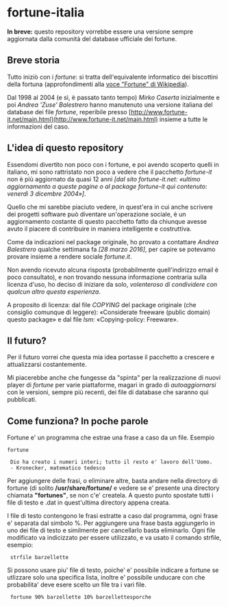 # fortune-italia 
**In breve:** questo repository vorrebbe essere una versione sempre aggiornata dalla comunità del database ufficiale dei fortune.

## Breve storia

Tutto iniziò con i *fortune*: si tratta dell'equivalente informatico dei biscottini della fortuna (approfondimenti alla [voce "Fortune" di Wikipedia](https://en.wikipedia.org/wiki/Fortune_%28Unix%29#Purpose)).

Dal 1998 al 2004 (e sì, è passato tanto tempo) *Mirko Caserta* inizialmente e poi *Andrea 'Zuse' Balestrero* hanno manutenuto una versione italiana del database dei file *fortune*, reperibile presso [http://www.fortune-it.net/main.html](http://www.fortune-it.net/main.html) insieme a tutte le informazioni del caso.

## L'idea di questo repository
Essendomi divertito non poco con i fortune, e poi avendo scoperto quelli in italiano, mi sono rattristato non poco a vedere che il pacchetto *fortune-it* non è più aggiornato da quasi 12 anni *[dal sito fortune-it.net: «ultimo aggiornamento a queste pagine o al package fortune-it qui contenuto: venerdì 3 dicembre 2004»]*.

Quello che mi sarebbe piaciuto vedere, in quest'era in cui anche scrivere dei progetti software può diventare un'operazione sociale, è un aggiornamento costante di questo pacchetto fatto da chiunque avesse avuto il piacere di contribuire in maniera intelligente e costruttiva.

Come da indicazioni nel package originale, ho provato a contattare *Andrea Balestrero* qualche settimana fa *[28 marzo 2016]*, per capire se potevamo provare insieme a rendere sociale *fortune.it*.

Non avendo ricevuto alcuna risposta (probabilmente quell'indirizzo email è poco consultato), e non trovando nessuna informazione contraria sulla licenza d'uso, ho deciso di iniziare da solo, _volenteroso di condividere con qualcun altro questa esperienza_.

A proposito di licenza: dal file *COPYING* del package originale (che consiglio comunque di leggere): «Considerate freeware (public domain) questo package» e dal file *lsm*: «Copying-policy:	Freeware».

## Il futuro?
Per il futuro vorrei che questa mia idea portasse il pacchetto a crescere e attualizzarsi costantemente.

Mi piacerebbe anche che fungesse da "spinta" per la realizzazione di nuovi player di *fortune* per varie piattaforme, magari in grado di *autoaggiornarsi* con le versioni, sempre più recenti, dei file di database che saranno qui pubblicati.

## Come funziona? In poche parole

Fortune e' un programma che estrae una frase a caso da un file. Esempio

    fortune
      
     Dio ha creato i numeri interi; tutto il resto e' lavoro dell'Uomo. 
     - Kronecker, matematico tedesco  

Per aggiungere delle frasi, o eliminare altre, basta andare nella directory di fortune (di solito **/usr/share/fortune/** e vedere se e' presente una directory chiamata **"fortunes"**, se non c'e' createla. A questo punto spostate tutti i file di testo e .dat in quest'ultima directory appena creata.

I file di testo contengono le frasi estratte a caso dal programma, ogni frase e' separata dal simbolo %. Per aggiungere una frase basta aggiungerlo in uno dei file di testo e similmente per cancellarlo basta eliminarlo. Ogni file modificato va indicizzato per essere utilizzato, e va usato il comando strfile, esempio:

     strfile barzellette 

Si possono usare piu' file di testo, poiche' e' possibile indicare a fortune se utlizzare solo una specifica lista, inoltre e' possibile unducare con che probabilita' deve esere scelto un file tra i vari file.

     fortune 90% barzellette 10% barzellettesporche

